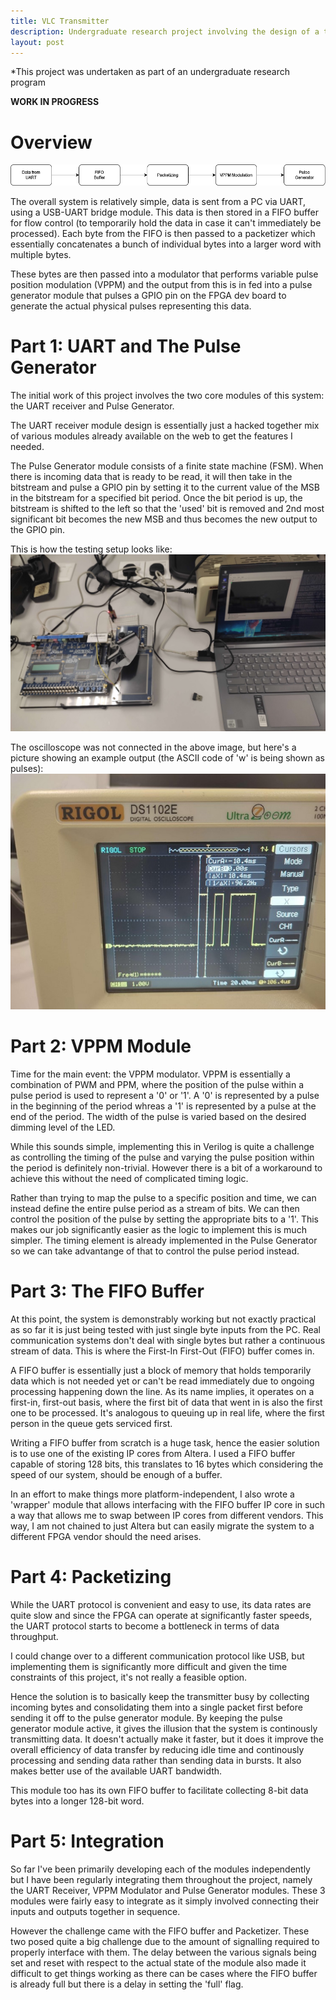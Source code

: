 ```yaml
---
title: VLC Transmitter
description: Undergraduate research project involving the design of a transmitter for a visible light communication system on an FPGA
layout: post
---
```


*This project was undertaken as part of an undergraduate research program

**WORK IN PROGRESS**

# Overview
![image](/assets/vlc_block.drawio.png)

The overall system is relatively simple, data is sent from a PC via UART, using a USB-UART bridge module. This data is then stored in a FIFO buffer for flow control (to temporarily hold the data in case it can't immediately be processed). Each byte from the FIFO is then passed to a packetizer which essentially concatenates a bunch of individual bytes into a larger word with multiple bytes. 

These bytes are then passed into a modulator that performs variable pulse position modulation (VPPM) and the output from this is in fed into a pulse generator module that pulses a GPIO pin on the FPGA dev board to generate the actual physical pulses representing this data.

# Part 1: UART and The Pulse Generator
The initial work of this project involves the two core modules of this system: the UART receiver and Pulse Generator. 

The UART receiver module design is essentially just a hacked together mix of various modules already available on the web to get the features I needed. 

The Pulse Generator module consists of a finite state machine (FSM). When there is incoming data that is ready to be read, it will then take in the bitstream and pulse a GPIO pin by setting it to the current value of the MSB in the bitstream for a specified bit period. Once the bit period is up, the bitstream is shifted to the left so that the 'used' bit is removed and 2nd most significant bit becomes the new MSB and thus becomes the new output to the GPIO pin. 

This is how the testing setup looks like:
![image](/assets/setup.jpg)

The oscilloscope was not connected in the above image, but here's a picture showing an example output (the ASCII code of 'w' is being shown as pulses):
![image](/assets/w_uart.jpg)

# Part 2: VPPM Module 
Time for the main event: the VPPM modulator. VPPM is essentially a combination of PWM and PPM, where the position of the pulse within a pulse period is used to represent a '0' or '1'. A '0' is represented by a pulse in the beginning of the period whreas a '1' is represented by a pulse at the end of the period. The width of the pulse is varied based on the desired dimming level of the LED. 

While this sounds simple, implementing this in Verilog is quite a challenge as controlling the timing of the pulse and varying the pulse position within the period is definitely non-trivial. However there is a bit of a workaround to achieve this without the need of complicated timing logic. 

Rather than trying to map the pulse to a specific position and time, we can instead define the entire pulse period as a stream of bits. We can then control the position of the pulse by setting the appropriate bits to a '1'. This makes our job significantly easier as the logic to implement this is much simpler. The timing element is already implemented in the Pulse Generator so we can take advantange of that to control the pulse period instead. 

# Part 3: The FIFO Buffer
At this point, the system is demonstrably working but not exactly practical as so far it is just being tested with just single byte inputs from the PC. Real communication systems don't deal with single bytes but rather a continuous stream of data. This is where the First-In First-Out (FIFO) buffer comes in. 

A FIFO buffer is essentially just a block of memory that holds temporarily data which is not needed yet or can't be read immediately due to ongoing processing happening down the line. As its name implies, it operates on a first-in, first-out basis, where the first bit of data that went in is also the first one to be processed. It's analogous to queuing up in real life, where the first person in the queue gets serviced first. 

Writing a FIFO buffer from scratch is a huge task, hence the easier solution is to use one of the existing IP cores from Altera. I used a FIFO buffer capable of storing 128 bits, this translates to 16 bytes which considering the speed of our system, should be enough of a buffer. 

In an effort to make things more platform-independent, I also wrote a 'wrapper' module that allows interfacing with the FIFO buffer IP core in such a way that allows me to swap between IP cores from different vendors. This way, I am not chained to just Altera but can easily migrate the system to a different FPGA vendor should the need arises. 

# Part 4: Packetizing
While the UART protocol is convenient and easy to use, its data rates are quite slow and since the FPGA can operate at significantly faster speeds, the UART protocol starts to become a bottleneck in terms of data throughput. 

I could change over to a different communication protocol like USB, but implementing them is significantly more difficult and given the time constraints of this project, it's not really a feasible option. 

Hence the solution is to basically keep the transmitter busy by collecting incoming bytes and consolidating them into a single packet first before sending it off to the pulse generator module. By keeping the pulse generator module active, it gives the illusion that the system is continously transmitting data. It doesn't actually make it faster, but it does it improve the overall efficiency of data transfer by reducing idle time and continously processing and sending data rather than sending data in bursts. It also makes better use of the available UART bandwidth. 

This module too has its own FIFO buffer to facilitate collecting 8-bit data bytes into a longer 128-bit word. 

# Part 5: Integration
So far I've been primarily developing each of the modules independently but I have been regularly integrating them throughout the project, namely the UART Receiver, VPPM Modulator and Pulse Generator modules. These 3 modules were fairly easy to integrate as it simply involved connecting their inputs and outputs together in sequence. 

However the challenge came with the FIFO buffer and Packetizer. These two posed quite a big challenge due to the amount of signalling required to properly interface with them. The delay between the various signals being set and reset with respect to the actual state of the module also made it difficult to get things working as there can be cases where the FIFO buffer is already full but there is a delay in setting the 'full' flag. 